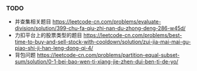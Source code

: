 ### TODO 
- 并查集相关题目
https://leetcode-cn.com/problems/evaluate-division/solution/399-chu-fa-qiu-zhi-nan-du-zhong-deng-286-w45d/
- 力扣平台上的股票类型的题目
https://leetcode-cn.com/problems/best-time-to-buy-and-sell-stock-with-cooldown/solution/zui-jia-mai-mai-gu-piao-shi-ji-han-leng-dong-qi-4/
- 背包问题
https://leetcode-cn.com/problems/partition-equal-subset-sum/solution/0-1-bei-bao-wen-ti-xiang-jie-zhen-dui-ben-ti-de-yo/

